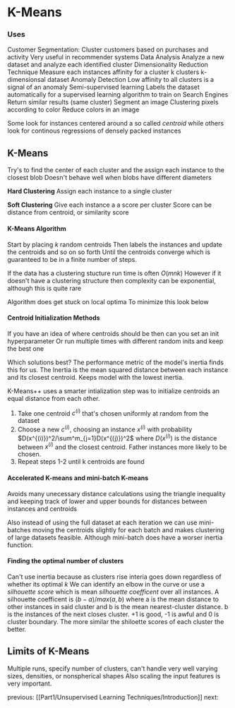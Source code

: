 # K-Means
### Uses
Customer Segmentation:
	Cluster customers based on purchases and activity
	Very useful in recommender systems
Data Analysis
	Analyze a new dataset and analyze each identified cluster
Dimensionality Reduction Technique
	Measure each instances affinity for a cluster
	k clusters k-dimensionsal dataset
Anomaly Detection
	Low affinity to all clusters is a signal of an anomaly
Semi-supervised learning
	Labels the dataset automatically for a supervised learning algorithm to train on
Search Engines
	Return similar results (same cluster)
Segment an image
	Clustering pixels according to color
	Reduce colors in an image

Some look for instances centered around a so called *centroid* while others look for continous regressions
of densely packed instances

## K-Means
Try's to find the center of each cluster and the assign each instance to the closest blob
Doesn't behave well when blobs have different diameters

**Hard Clustering**
Assign each instance to a single cluster

**Soft Clustering**
Give each instance a a score per cluster
Score can be distance from centroid, or similarity score

#### K-Means Algorithm
Start by placing $k$ random centroids
Then labels the instances and update the centroids and so on so forth
Until the centroids converge which is guaranteed to be in a finite number of steps. 

If the data has a clustering stucture run time is often $O(mnk)$
However if it doesn't have a clustering structure then complexity can be exponential, although this is quite rare

Algorithm does get stuck on local optima
To minimize this look below

#### Centroid Initialization Methods
If you have an idea of where centroids should be then can you set an init hyperparameter
Or run multiple times with different random inits and keep the best one

Which solutions best?
The performance metric of the model's inertia finds this for us. The Inertia is the mean squared distance between each instance and its closest centroid. Keeps model with the lowest inertia. 

K-Means++ uses a smarter intialization step was to initialize centroids an equal distance from each other.
1. Take one centroid $c^{(i)}$ that's chosen uniformly at random from the dataset
2. Choose a new $c^{(i)}$, choosing an instance $x^{(i)}$ with probability $D(x^{(i)})^2/\sum^m_{j=1}D(x^{(j)})^2$ where $D(x^{(i)})$ is the distance between $x^{(i)}$ and the closest centroid. Father instances more likely to be chosen.
3. Repeat steps 1-2 until k centroids are found

#### Accelerated K-means and mini-batch K-means
Avoids many unecessary distance calculations
using the triangle inequality and keeping track of lower and upper bounds for distances between instances and centroids

Also instead of using the full dataset at each iteration we can use mini-batches moving the centroids slightly for each batch and makes clustering of large datasets feasible. Although mini-batch does have a worser inertia function.

#### Finding the optimal number of clusters
Can't use inertia because as clusters rise interia goes down regardless of whether its optimal $k$
We can identify an elbow in the curve or use a *silhouette score* which is mean *silhouette coefficent* over all instances. A silhouette coefficent is $(b-a)/max(a,b)$ where a is the mean distance to other instances in said cluster and b is the mean nearest-cluster distance. b is the instances of the next closes cluster. +1 is good, -1 is awful and 0 is cluster boundary. The more similar the shiloette scores of each cluster the better.

## Limits of K-Means
Multiple runs, specify number of clusters, can't handle very well varying sizes, densities, or nonspherical shapes
Also scaling the input features is very important. 

previous:
[[Part1/Unsupervised Learning Techniques/Introduction]]
next:
